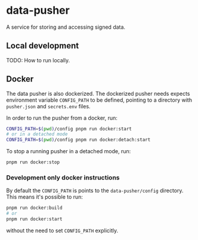 # data-pusher

A service for storing and accessing signed data.

## Local development

TODO: How to run locally.

## Docker

The data pusher is also dockerized. The dockerized pusher needs expects environment variable `CONFIG_PATH` to be
defined, pointing to a directory with `pusher.json` and `secrets.env` files.

In order to run the pusher from a docker, run:

```bash
CONFIG_PATH=$(pwd)/config pnpm run docker:start
# or in a detached mode
CONFIG_PATH=$(pwd)/config pnpm run docker:detach:start
```

To stop a running pusher in a detached mode, run:

```bash
pnpm run docker:stop
```

### Development only docker instructions

By default the `CONFIG_PATH` is points to the `data-pusher/config` directory. This means it's possible to run:

```bash
pnpm run docker:build
# or
pnpm run docker:start
```

without the need to set `CONFIG_PATH` explicitly.
